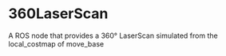 # 360LaserScan
A ROS node that provides a 360° LaserScan simulated from the local_costmap of move_base 
